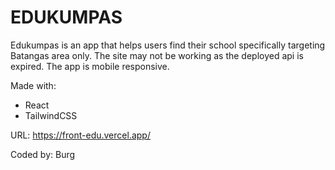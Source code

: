 # EDUKUMPAS
Edukumpas is an app that helps users find their school specifically targeting Batangas area only. The site may not be working as the deployed api is expired. 
The app is mobile responsive.

Made with:
- React
- TailwindCSS

URL: https://front-edu.vercel.app/

Coded by: Burg
